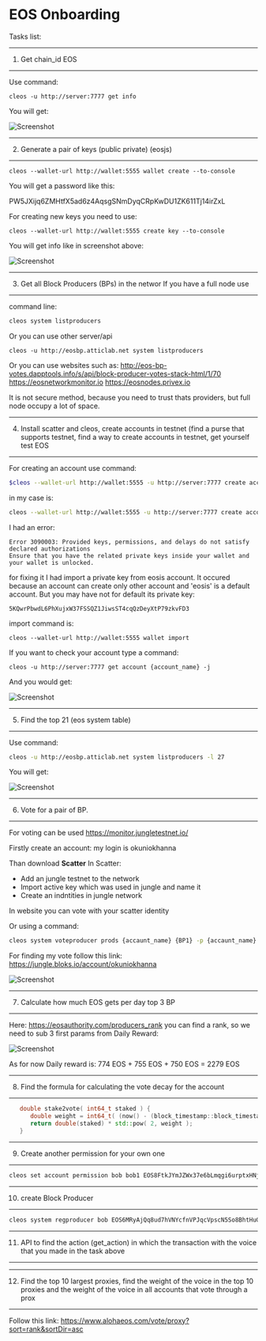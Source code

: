 # EOS Onboarding

Tasks list:
*** 
1. Get chain_id EOS 
***

Use command: 
```
cleos -u http://server:7777 get info
 ```   
You will get:

![Screenshot](chain_id.png)
***
2. Generate a pair of keys (public private) (eosjs)
***
```
cleos --wallet-url http://wallet:5555 wallet create --to-console
```
You will get a password like this:

PW5JXijq6ZMHtfX5ad6z4AqsgSNmDyqCRpKwDU1ZK611Tj14irZxL

For creating new keys you need to use:
```    
cleos --wallet-url http://wallet:5555 create key --to-console
```
You will get info like in screenshot above:

![Screenshot](keys.png)
***
3. Get all Block Producers (BPs) in the networ If you have a full node use 
***
command line:
```sh
cleos system listproducers
```
Or you can use other server/api
```
cleos -u http://eosbp.atticlab.net system listproducers
```
Or you can use websites such as:
http://eos-bp-votes.dapptools.info/s/api/block-producer-votes-stack-html/1/70
https://eosnetworkmonitor.io
https://eosnodes.privex.io

It is not secure method, because you need to trust thats providers, but full node occupy a lot of space.
***
4. Install scatter and cleos, create accounts in testnet (find a purse that supports testnet, find a way to create accounts in testnet, get yourself test EOS 
***
For creating an account use command:
```sh
$cleos --wallet-url http://wallet:5555 -u http://server:7777 create account eosio mynewaccount {MyNewAccount owner Public Key} {MyNewAccount active Public Key}
```
in my case is:
```sh
cleos --wallet-url http://wallet:5555 -u http://server:7777 create account eosio hanna EOS7iXp8h6W26hhWqNwX5wMHUwkYd8RmoLWVWZEo5Q1xv2W7aVrHt EOS8fyzPY1EWKPxa3YTruEZqRyfW2M6oATzap7YKt1CbYAfSBxd5Z
```

I had an error:

``` 
Error 3090003: Provided keys, permissions, and delays do not satisfy declared authorizations
Ensure that you have the related private keys inside your wallet and your wallet is unlocked.
```
for fixing it I had import a private key from eosis account. It occured because an account can create only other account and 'eosis' is a default account. But you may have not for default its private key:

```
5KQwrPbwdL6PhXujxW37FSSQZ1JiwsST4cqQzDeyXtP79zkvFD3
```

import command is:

```
cleos --wallet-url http://wallet:5555 wallet import
```

If you want to check your account type a command:

```
cleos -u http://server:7777 get account {account_name} -j
```

And you would get:

![Screenshot](account.png)

***
5. Find the top 21 (eos system table) 
***

Use command:

```sh
cleos -u http://eosbp.atticlab.net system listproducers -l 27
```

You will get:

![Screenshot](list27.png)

***
6. Vote for a pair of BP. 
***

For voting can be used https://monitor.jungletestnet.io/

Firstly create an account: my login is okuniokhanna

Than download __Scatter__
In Scatter:
* Add an jungle testnet to the network
* Import active key which was used in jungle and name it
* Create an indntities in jungle network

In website you can vote with your scatter identity

Or using a command:

```sh
cleos system voteproducer prods {accaunt_name} {BP1} -p {accaunt_name}
```

For finding my vote follow this link:
https://jungle.bloks.io/account/okuniokhanna

![Screenshot](vote.png)



***
7. Calculate how much EOS gets per day top 3 BP  
***
Here: https://eosauthority.com/producers_rank you can find a rank, so we need to sub 3 first params from Daily Reward:

![Screenshot](reward.png)

As for now Daily reward is: 774 EOS + 755 EOS + 750 EOS = 2279 EOS

***
8. Find the formula for calculating the vote decay for the account  
***

```c++
   double stake2vote( int64_t staked ) {
      double weight = int64_t( (now() - (block_timestamp::block_timestamp_epoch / 1000)) / (seconds_per_day * 7) )  / double( 52 );
      return double(staked) * std::pow( 2, weight );
   }
```

***
9. Create another permission for your own one 
***

```sh
cleos set account permission bob bob1 EOS8FtkJYmJZWx37e6bLmqgi6urptxHNjLdyqG63ife1ToDYyN31f -p bob@owner
```

***
10. create Block Producer
***

```sh
cleos system regproducer bob EOS6MRyAjQq8ud7hVNYcfnVPJqcVpscN5So8BhtHuGYqET5GDW5CV http://producer.site 25
```

***
11. API to find the action (get_action) in which the transaction with the voice that you made in the task above 
***

***
12. Find the top 10 largest proxies, find the weight of the voice in the top 10 proxies and the weight of the voice in all accounts that vote through a prox 
***

Follow this link: https://www.alohaeos.com/vote/proxy?sort=rank&sortDir=asc

    

  

  










   
